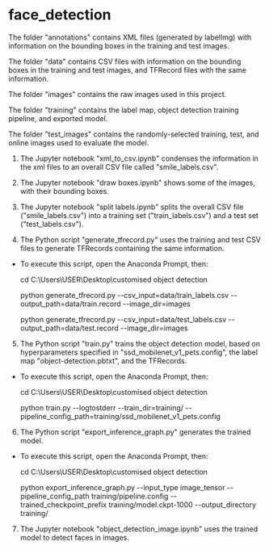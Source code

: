 # face_detection
The folder "annotations" contains XML files (generated by labelImg) with information on the bounding boxes in the training and test images.

The folder "data" contains CSV files with information on the bounding boxes in the training and test images, and TFRecord files with the same information.

The folder "images" contains the raw images used in this project.

The folder "training" contains the label map, object detection training pipeline, and exported model.

The folder "test_images" contains the randomly-selected training, test, and online images used to evaluate the model.

1) The Jupyter notebook "xml_to_csv.ipynb" condenses the information in the xml files to an overall CSV file called "smile_labels.csv".

2) The Jupyter notebook "draw boxes.ipynb" shows some of the images, with their bounding boxes.

3) The Jupyter notebook "split labels.ipynb" splits the overall CSV file ("smile_labels.csv") into a training set ("train_labels.csv") and a test set ("test_labels.csv").

4) The Python script "generate_tfrecord.py" uses the training and test CSV files to generate TFRecords containing the same information.
- To execute this script, open the Anaconda Prompt, then:

	cd C:\Users\USER\Desktop\customised object detection
	
	python generate_tfrecord.py --csv_input=data/train_labels.csv  --output_path=data/train.record --image_dir=images
	
	python generate_tfrecord.py --csv_input=data/test_labels.csv  --output_path=data/test.record --image_dir=images

5) The Python script "train.py" trains the object detection model, based on hyperparameters specified in "ssd_mobilenet_v1_pets.config", the label map "object-detection.pbtxt", and the TFRecords.
- To execute this script, open the Anaconda Prompt, then:

	cd C:\Users\USER\Desktop\customised object detection
	
	python train.py --logtostderr --train_dir=training/ --pipeline_config_path=training/ssd_mobilenet_v1_pets.config

6) The Python script "export_inference_graph.py" generates the trained model.
- To execute this script, open the Anaconda Prompt, then:

	cd C:\Users\USER\Desktop\customised object detection
	
	python export_inference_graph.py --input_type image_tensor --pipeline_config_path training/pipeline.config --trained_checkpoint_prefix training/model.ckpt-1000 --output_directory training/

7) The Jupyter notebook "object_detection_image.ipynb" uses the trained model to detect faces in images.
